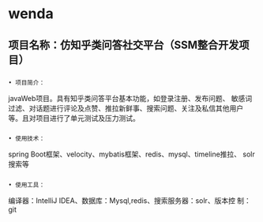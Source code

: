 wenda
====
项目名称：仿知乎类问答社交平台（SSM整合开发项目）
----
###
    • 项目简介：
  javaWeb项目。具有知乎类问答平台基本功能，如登录注册、发布问题、
敏感词过滤、对话题进行评论及点赞、推拉新鲜事、搜索问题、关注及私信其他用户
等。且对项目进行了单元测试及压力测试。
   
###
    • 使用技术：
  spring Boot框架、velocity、mybatis框架、redis、mysql、timeline推拉、
solr搜索等
   
###
    • 使用工具：
  编译器：IntelliJ IDEA、数据库：Mysql,redis、搜索服务器：solr、版本控
制：git
